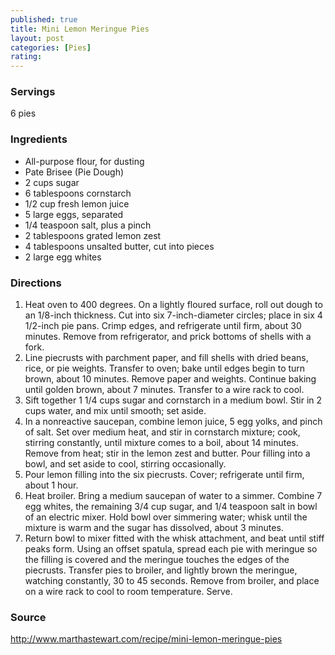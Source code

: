 ```yaml
---
published: true
title: Mini Lemon Meringue Pies
layout: post
categories: [Pies]
rating: 
---
```

### Servings
6 pies

### Ingredients
- All-purpose flour, for dusting
- Pate Brisee (Pie Dough)
- 2 cups sugar
- 6 tablespoons cornstarch
- 1/2 cup fresh lemon juice
- 5 large eggs, separated
- 1/4 teaspoon salt, plus a pinch
- 2 tablespoons grated lemon zest
- 4 tablespoons unsalted butter, cut into pieces
- 2 large egg whites




### Directions
1. Heat oven to 400 degrees. On a lightly floured surface, roll out dough to an 1/8-inch thickness. Cut into six 7-inch-diameter circles; place in six 4 1/2-inch pie pans. Crimp edges, and refrigerate until firm, about 30 minutes. Remove from refrigerator, and prick bottoms of shells with a fork.
2. Line piecrusts with parchment paper, and fill shells with dried beans, rice, or pie weights. Transfer to oven; bake until edges begin to turn brown, about 10 minutes. Remove paper and weights. Continue baking until golden brown, about 7 minutes. Transfer to a wire rack to cool.
3. Sift together 1 1/4 cups sugar and cornstarch in a medium bowl. Stir in 2 cups water, and mix until smooth; set aside.
4. In a nonreactive saucepan, combine lemon juice, 5 egg yolks, and pinch of salt. Set over medium heat, and stir in cornstarch mixture; cook, stirring constantly, until mixture comes to a boil, about 14 minutes. Remove from heat; stir in the lemon zest and butter. Pour filling into a bowl, and set aside to cool, stirring occasionally.
5. Pour lemon filling into the six piecrusts. Cover; refrigerate until firm, about 1 hour.
6. Heat broiler. Bring a medium saucepan of water to a simmer. Combine 7 egg whites, the remaining 3/4 cup sugar, and 1/4 teaspoon salt in bowl of an electric mixer. Hold bowl over simmering water; whisk until the mixture is warm and the sugar has dissolved, about 3 minutes.
7. Return bowl to mixer fitted with the whisk attachment, and beat until stiff peaks form. Using an offset spatula, spread each pie with meringue so the filling is covered and the meringue touches the edges of the piecrusts. Transfer pies to broiler, and lightly brown the meringue, watching constantly, 30 to 45 seconds. Remove from broiler, and place on a wire rack to cool to room temperature. Serve.

### Source
<a href="http://www.marthastewart.com/recipe/mini-lemon-meringue-pies" target="new">http://www.marthastewart.com/recipe/mini-lemon-meringue-pies</a>
